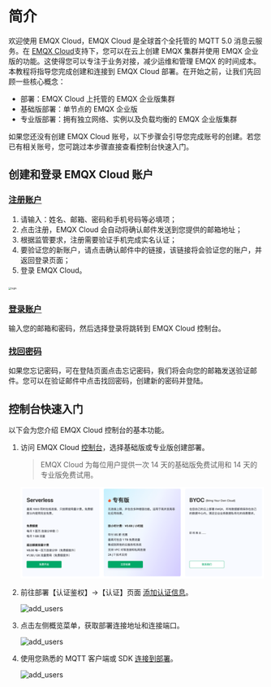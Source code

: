 # 简介

欢迎使用 EMQX Cloud，EMQX Cloud 是全球首个全托管的 MQTT 5.0 消息云服务。在 [EMQX Cloud](https://www.emqx.com/zh/cloud)支持下，您可以在云上创建 EMQX 集群并使用 EMQX 企业版的功能。这使得您可以专注于业务对接，减少运维和管理 EMQX 的时间成本。本教程将指导您完成创建和连接到 EMQX Cloud 部署。在开始之前，让我们先回顾一些核心概念：

- 部署：EMQX Cloud 上托管的 EMQX 企业版集群
- 基础版部署：单节点的 EMQX 企业版
- 专业版部署：拥有独立网络、实例以及负载均衡的 EMQX 企业版集群

如果您还没有创建 EMQX Cloud 账号，以下步骤会引导您完成账号的创建。若您已有相关账号，您可跳过本步骤直接查看控制台快速入门。

## 创建和登录 EMQX Cloud 账户

### [注册账户](https://accounts-zh.emqx.com/signup?continue=https://www.emqx.com/cn/cloud)

1. 请输入：姓名、邮箱、密码和手机号码等必填项；
2. 点击注册，EMQX Cloud 会自动将确认邮件发送到您提供的邮箱地址；
3. 根据监管要求，注册需要验证手机完成实名认证；
4. 要验证您的新账户，请点击确认邮件中的链接，该链接将会验证您的账户，并返回登录页面；
5. 登录 EMQX Cloud。

<img src="./_assets/signup.png" alt="login" style="zoom: 33%;" />

### [登录账户](https://www.emqx.com/zh/signin?continue=https://www.emqx.com/cn/cloud)

输入您的邮箱和密码，然后选择登录将跳转到 EMQX Cloud 控制台。

### [找回密码](https://accounts-zh.emqx.com/forgot-password?continue=https%3A%2F%2Fwww.emqx.com%2Fcn%2Fcloud)

如果您忘记密码，可在登陆页面点击忘记密码，我们将会向您的邮箱发送验证邮件。您可以在验证邮件中点击找回密码，创建新的密码并登陆。



## 控制台快速入门

以下会为您介绍 EMQX Cloud 控制台的基本功能。

1. 访问 EMQX Cloud [控制台](https://cloud.emqx.com/console/)，选择基础版或专业版创建部署。

   > EMQX Cloud 为每位用户提供一次 14 天的基础版免费试用和 14 天的专业版免费试用。

   ![add_users](./_assets/create_free_trial.png)

2. 前往部署【认证鉴权】->【认证】页面 [添加认证信息](../deployments/auth.md)。

   ![add_users](./_assets/auth.png)

3. 点击左侧概览菜单，获取部署连接地址和连接端口。

   ![add_users](./_assets/overview.png)

4. 使用您熟悉的 MQTT 客户端或 SDK [连接到部署](../connect_to_deployments/overview.md)。

   ![add_users](./_assets/mqttx_mqtt.png)
